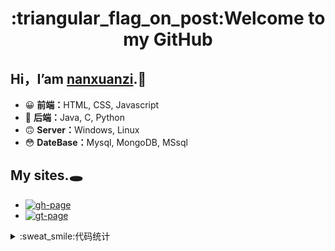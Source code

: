 <h1 align="center">:triangular_flag_on_post:Welcome to my GitHub</h1>

## Hi，I’am [nanxuanzi](https://nanxuanzi.github.io).:loudspeaker:

* :grinning: <b>前端：</b>HTML, CSS, Javascript
* :monocle_face: <b>后端：</b>Java, C, Python
* :upside_down_face: <b>Server：</b>Windows, Linux
* :flushed: <b>DateBase：</b>Mysql, MongoDB, MSsql
</section>

## My sites.:hole: 
* [![gh-page](https://img.shields.io/badge/-github-lightgrey)](https://nanxuanzi.github.io)
* [![gt-page](https://img.shields.io/badge/-gitee-red)](https://nanxuanzi.gitee.io)
<details>
  <summary>:sweat_smile:代码统计</summary><br/>
  
  * <b>未完待续...</b>
  <section>
    <img align="left" width="45%" height="220px" src="https://github-readme-stats.vercel.app/api?username=nanxuanzi&show_icons=true"/><img align="right" width="45%" height="220px" src="https://github-readme-stats.vercel.app/api/top-langs/?username=nanxuanzi&layout=compact"/> 
  </section>
</details>
